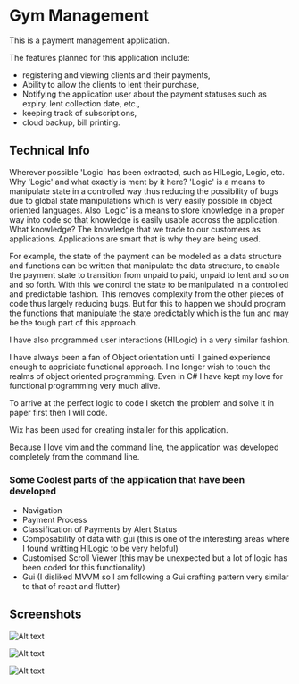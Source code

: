 # Gym Management

  This is a payment management application.

  The features planned for this application include:
  - registering and viewing clients and their payments,
  - Ability to allow the clients to lent their purchase,
  - Notifying the application user about the payment statuses such as expiry, lent collection date, etc.,
  - keeping track of subscriptions,
  - cloud backup, bill printing.

## Technical Info

  Wherever possible 'Logic' has been extracted, such as HILogic, Logic, etc.
  Why 'Logic' and what exactly is ment by it here?
  'Logic' is a means to manipulate state in a controlled way thus reducing the possibility of bugs due to global state manipulations which is very easily possible in object oriented languages.
  Also 'Logic' is a means to store knowledge in a proper way into code so that knowledge is easily usable accross the application.
  What knowledge?
  The knowledge that we trade to our customers as applications. Applications are smart that is why they are being used.

  For example, the state of the payment can be modeled as a data structure and functions can be written that manipulate the data structure, to enable the payment state to transition from unpaid to paid, unpaid to lent and so on and so forth. With this we control the state to be manipulated in a controlled and predictable fashion. This removes complexity from the other pieces of code thus largely reducing bugs. But for this to happen we should program the functions that manipulate the state predictably which is the fun and may be the tough part of this approach.

  I have also programmed user interactions (HILogic) in a very similar fashion.

  I have always been a fan of Object orientation until I gained experience enough to appriciate functional approach. I no longer wish to touch the realms of object oriented programming. Even in C# I have kept my love for functional programming very much alive.

  To arrive at the perfect logic to code I sketch the problem and solve it in paper first then I will code.

  Wix has been used for creating installer for this application.

  Because I love vim and the command line, the application was developed completely from the command line.

### Some Coolest parts of the application that have been developed

  - Navigation
  - Payment Process
  - Classification of Payments by Alert Status
  - Composability of data with gui (this is one of the interesting areas where I found writting HILogic to be very helpful)
  - Customised Scroll Viewer (this may be unexpected but a lot of logic has been coded for this functionality)
  - Gui (I disliked MVVM so I am following a Gui crafting pattern very similar to that of react and flutter)

## Screenshots

![Alt text](/../main/screenshots/RegistrationPage.png?raw=true "Registration Page")

![Alt text](/../main/screenshots/ProfilePage.png?raw=true "Profile Page")

![Alt text](/../main/screenshots/Listing.png?raw=true "Listing")
